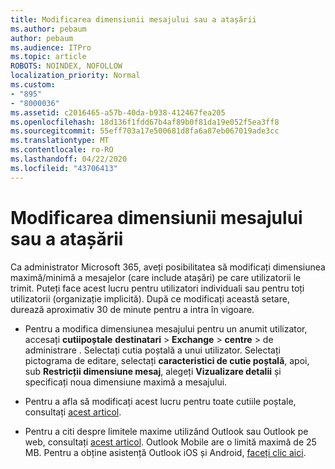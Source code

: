 ```yaml
---
title: Modificarea dimensiunii mesajului sau a atașării
ms.author: pebaum
author: pebaum
ms.audience: ITPro
ms.topic: article
ROBOTS: NOINDEX, NOFOLLOW
localization_priority: Normal
ms.custom:
- "895"
- "8000036"
ms.assetid: c2016465-a57b-40da-b938-412467fea205
ms.openlocfilehash: 18d136f1fdd67b4af89b0f81da19e052f5ea3ff8
ms.sourcegitcommit: 55eff703a17e500681d8fa6a87eb067019ade3cc
ms.translationtype: MT
ms.contentlocale: ro-RO
ms.lasthandoff: 04/22/2020
ms.locfileid: "43706413"
---
```

# <a name="changing-message-or-attachment-size"></a>Modificarea dimensiunii mesajului sau a atașării

Ca administrator Microsoft 365, aveți posibilitatea să modificați dimensiunea maximă/minimă a mesajelor (care include atașări) pe care utilizatorii le trimit. Puteți face acest lucru pentru utilizatori individuali sau pentru toți utilizatorii (organizație implicită). După ce modificați această setare, durează aproximativ 30 de minute pentru a intra în vigoare.
  
- Pentru a modifica dimensiunea mesajului pentru un anumit utilizator, accesați **cutiipoștale** **destinatari** \> **Exchange** \> **centre** \> de administrare . Selectați cutia poștală a unui utilizator. Selectați pictograma de editare, selectați **caracteristici de cutie poștală**, apoi, sub **Restricții dimensiune mesaj**, alegeți **Vizualizare detalii** și specificați noua dimensiune maximă a mesajului.

- Pentru a afla să modificați acest lucru pentru toate cutiile poștale, consultați [acest articol](https://www.microsoft.com/microsoft-365/blog/2015/04/15/office-365-now-supports-larger-email-messages-up-to-150-mb/).

- Pentru a citi despre limitele maxime utilizând Outlook sau Outlook pe web, consultați [acest articol](https://technet.microsoft.com/library/exchange-online-limits.aspx#MessageLimits). Outlook Mobile are o limită maximă de 25 MB. Pentru a obține asistență Outlook iOS și Android, [faceți clic aici](https://support.office.com/article/Get-in-app-help-for-Outlook-for-iOS-and-Android-218a22d1-9fa5-4889-b689-de1c63493243).
